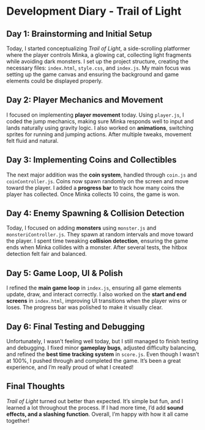 # Development Diary - Trail of Light

## **Day 1: Brainstorming and Initial Setup**
Today, I started conceptualizing *Trail of Light*, a side-scrolling platformer where the player controls Minka, a glowing cat, collecting light fragments while avoiding dark monsters. I set up the project structure, creating the necessary files: `index.html`, `style.css`, and `index.js`. My main focus was setting up the game canvas and ensuring the background and game elements could be displayed properly.

## **Day 2: Player Mechanics and Movement**
I focused on implementing **player movement** today. Using `player.js`, I coded the jump mechanics, making sure Minka responds well to input and lands naturally using gravity logic. I also worked on **animations**, switching sprites for running and jumping actions. After multiple tweaks, movement felt fluid and natural.

## **Day 3: Implementing Coins and Collectibles**
The next major addition was the **coin system**, handled through `coin.js` and `coinController.js`. Coins now spawn randomly on the screen and move toward the player. I added a **progress bar** to track how many coins the player has collected. Once Minka collects 10 coins, the game is won.

## **Day 4: Enemy Spawning & Collision Detection**
Today, I focused on adding **monsters** using `monster.js` and `monsteriController.js`. They spawn at random intervals and move toward the player. I spent time tweaking **collision detection**, ensuring the game ends when Minka collides with a monster. After several tests, the hitbox detection felt fair and balanced.

## **Day 5: Game Loop, UI & Polish**
I refined the **main game loop** in `index.js`, ensuring all game elements update, draw, and interact correctly. I also worked on the **start and end screens** in `index.html`, improving UI transitions when the player wins or loses. The progress bar was polished to make it visually clear.

## **Day 6: Final Testing and Debugging**
Unfortunately, I wasn’t feeling well today, but I still managed to finish testing and debugging. I fixed minor **gameplay bugs**, adjusted difficulty balancing, and refined the **best time tracking system** in `score.js`. Even though I wasn’t at 100%, I pushed through and completed the game. It’s been a great experience, and I’m really proud of what I created!

## **Final Thoughts**
*Trail of Light* turned out better than expected. It’s simple but fun, and I learned a lot throughout the process. If I had more time, I’d add **sound effects, and a slashing function**. Overall, I’m happy with how it all came together!




